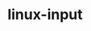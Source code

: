 ---
parent_project: linux
permalink: /engineering/projects/linux/linux-input/
project_link_name: linux-input
project_stats: 'true'
project_url: http://git.kernel.org/?p=linux/kernel/git/dtor/input.git;a=commit;h=
title: linux-input
---